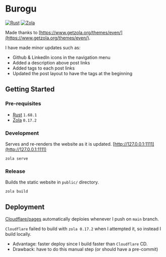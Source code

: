# Burogu

[![Rust](https://img.shields.io/badge/Rust-Rust?style=for-the-badge&logo=Rust&color=orange)](https://www.rust-lang.org/)
[![Zola](https://img.shields.io/badge/Zola-Zola?style=for-the-badge&color=black)](https://www.getzola.org/)

Made thanks to [https://www.getzola.org/themes/even/](https://www.getzola.org/themes/even/).

I have made minor updates such as:

- Github & LinkedIn icons in the navigation menu
- Added a description above post links
- Added tags to each post links
- Updated the post layout to have the tags at the beginning

## Getting Started

### Pre-requisites

- [Rust](https://www.rust-lang.org/tools/install) `1.68.1`
- [Zola](https://www.getzola.org/documentation/getting-started/installation/) `0.17.2`

### Development

Serves and re-renders the website as it is updated. [http://127.0.0.1:1111](http://127.0.0.1:1111)

```shell
zola serve
```

### Release

Builds the static website in `public/` directory.

```shell
zola build
```

## Deployment

[Cloudflare/pages](https://www.cloudflare.com/products/pages/) automatically deploies whenever I push on `main` branch.

`Cloudflare` failed to build with `zola 0.17.2` when I attempted it, so instead I build locally.

- Advantage: faster deploy since I build faster than `Cloudflare` CD.
- Drawback: have to do this manual step (or should have a pre-commit)
